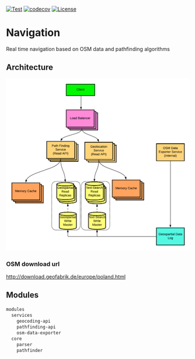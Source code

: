 [![Test](https://github.com/Nalhin/Navigation/actions/workflows/test.yml/badge.svg?branch=main)](https://github.com/Nalhin/Navigation/actions/workflows/test.yml)
[![codecov](https://codecov.io/gh/Nalhin/Navigation/branch/main/graph/badge.svg)](https://codecov.io/gh/Nalhin/Navigation)
[![License](https://img.shields.io/github/license/nalhin/Movies)](LICENSE.md)

# Navigation

Real time navigation based on OSM data and pathfinding algorithms

## Architecture

<p align="center">
    <img src="architecture/architecture.png" alt="architecture"/>
</p>

### OSM download url

http://download.geofabrik.de/europe/poland.html

## Modules

```
modules
  services 
    geocoding-api
    pathfinding-api
    osm-data-exporter
  core
    parser
    pathfinder

```